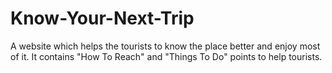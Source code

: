 # Know-Your-Next-Trip
A website which helps the tourists to know the place better and enjoy most of it. It contains "How To Reach" and "Things To Do" points to help tourists.
